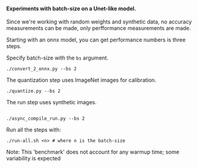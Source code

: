
#### Experiments with batch-size on a Unet-like model.

Since we're working with random weights and synthetic data, no accuracy measurements can be made, only perfformance measurements are made.

Starting with an onnx model, you can get performance numbers is three steps.

Specify batch-size with the `bs` argument. 

```
./convert_2_onnx.py --bs 2
```
The quantization step uses ImageNet images for calibration. 
```
./quantize.py --bs 2
```
The run step uses synthetic images.
```

./async_compile_run.py --bs 2
```

Run all the steps with:

```
./run-all.sh <n> # where n is the batch-size
```

Note: This 'benchmark' does not account for any warmup time; some variability is expected
